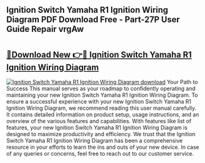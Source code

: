 ## Ignition Switch Yamaha R1 Ignition Wiring Diagram PDF Download Free - Part-27P User Guide Repair vrgAw

# <h2><a href="http://dfs5ufz.blite.top/?on=Ignition+Switch+Yamaha+R1+Ignition+Wiring+Diagram">🔗Download New 👉🔴 Ignition Switch Yamaha R1 Ignition Wiring Diagram</a></h2>

[![Ignition Switch Yamaha R1 Ignition Wiring Diagram download](https://i.imgur.com/lujVjoI.png)](http://dfs5ufz.blite.top/?on=Ignition+Switch+Yamaha+R1+Ignition+Wiring+Diagram)
Your Path to Success This manual serves as your roadmap to confidently operating and maintaining your new Ignition Switch Yamaha R1 Ignition Wiring Diagram. To ensure a successful experience with your new Ignition Switch Yamaha R1 Ignition Wiring Diagram, we recommend reading this user manual carefully. It contains detailed information on product setup, usage instructions, and an overview of the various features and capabilities. With features like list of features, your new Ignition Switch Yamaha R1 Ignition Wiring Diagram is designed to maximize productivity and efficiency. We trust that the Ignition Switch Yamaha R1 Ignition Wiring Diagram has been a comprehensive resource in your efforts to learn the ins and outs of your new device. In case of any queries or concerns, feel free to reach out to our customer service.
